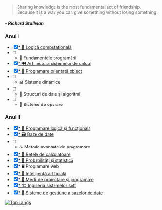 >Sharing knowledge is the most fundamental act of friendship. Because it is a way you can give something without losing something.
##### - Richard Stallman

### Anul I
- [x] [*  🧮 Logică computațională](https://github.com/Ike28/UBB-FMI-Informatica/tree/main/Anul%20I/Logica%20computationala)
- [ ] *  🐍 Fundamentele programării
- [x] [*  🎛️ Arhitectura sistemelor de calcul](https://github.com/Ike28/UBB-FMI-Informatica/tree/main/Anul%20I/Arhitectura%20sistemelor%20de%20calcul)
- [x] [*  🧩 Programare orientată obiect](https://github.com/Ike28/UBB-FMI-Informatica/tree/main/Anul%20I/Programare%20orientata%20obiect)
- [ ] *  📊 Sisteme dinamice
- [ ] *  🧱 Structuri de date și algoritmi
- [ ] *  🐧 Sisteme de operare

### Anul II
- [x] [*  🦉 Programare logică și funcțională](https://github.com/Ike28/UBB-FMI-Informatica/tree/main/Anul%20II/Programare%20logica%20si%20functionala)
- [x] [*  🗃️ Baze de date](https://github.com/Ike28/UBB-FMI-Informatica/tree/main/Anul%20II/Baze%20de%20date)
- [ ] *  ☕ Metode avansate de programare
- [x] [*  📡 Rețele de calculatoare](https://github.com/Ike28/UBB-FMI-Informatica/tree/main/Anul%20II/Retele%20de%20calculatoare/)
- [x] [*  🎰 Probabilități și statistică](https://github.com/Ike28/UBB-FMI-Informatica/tree/main/Anul%20II/Probabilitati%20si%20statistica)
- [x] [*  🖥 Programare web](https://github.com/Ike28/UBB-FMI-Informatica/tree/main/Anul%20II/Programare%20web)
- [x] [*  🤖 Inteligență artificială](https://github.com/Ike28/UBB-FMI-Informatica/tree/main/Anul%20II/Inteligenta%20artificiala)
- [x] [*  🧰 Medii de proiectare și programare](https://github.com/Ike28/UBB-FMI-Informatica/tree/main/Anul%20II/Medii%20de%20proiectare%20si%20programare)
- [x] [*  🏗 Ingineria sistemelor soft](https://github.com/Ike28/UBB-FMI-Informatica/tree/main/Anul%20II/Ingineria%20sistemelor%20soft)
- [x] [*  📀 Sisteme de gestiune a bazelor de date](https://github.com/Ike28/UBB-FMI-Informatica/tree/main/Anul%20II/Sisteme%20de%20gestiune%20a%20bazelor%20de%20date)

[![Top Langs](https://github-readme-stats.vercel.app/api/top-langs/?username=Ike28&layout=compact&langs_count=15&exclude_repo=object_measurement,DImob_RealEstate,PingChat,BattleshipsGame,GAD_Flutter_day1,GAD_Flutter_day2,tic_tac_toe,number_guesser&custom_title=Languages&card_width=400)](https://github.com/anuraghazra/github-readme-stats)
